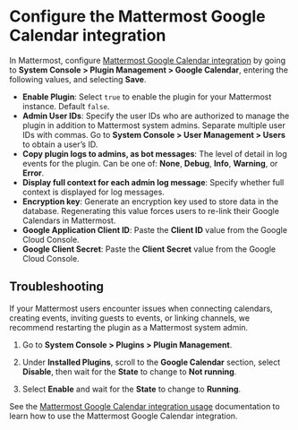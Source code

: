 # Configure the Mattermost Google Calendar integration

In Mattermost, configure [Mattermost Google Calendar integration](about.md) by going to **System Console > Plugin Management > Google Calendar**, entering the following values, and selecting **Save**.

- **Enable Plugin**: Select `true` to enable the plugin for your Mattermost instance. Default `false`.
- **Admin User IDs**: Specify the user IDs who are authorized to manage the plugin in addition to Mattermost system admins. Separate multiple user IDs with commas. Go to **System Console > User Management > Users** to obtain a user’s ID.
- **Copy plugin logs to admins, as bot messages**: The level of detail in log events for the plugin. Can be one of: **None**, **Debug**, **Info**, **Warning**, or **Error**.
- **Display full context for each admin log message**: Specify whether full context is displayed for log messages. 
- **Encryption key**: Generate an encryption key used to store data in the database. Regenerating this value forces users to re-link their Google Calendars in Mattermost.
- **Google Application Client ID**: Paste the **Client ID** value from the Google Cloud Console.
- **Google Client Secret**: Paste the **Client Secret** value from the Google Cloud Console.

## Troubleshooting

If your Mattermost users encounter issues when connecting calendars, creating events, inviting guests to events, or linking channels, we recommend restarting the plugin as a Mattermost system admin.

1. Go to **System Console > Plugins > Plugin Management**.

2. Under **Installed Plugins**, scroll to the **Google Calendar** section, select **Disable**, then wait for the **State** to change to **Not running**.

3. Select **Enable** and wait for the **State** to change to **Running**.

See the [Mattermost Google Calendar integration usage](usage.md) documentation to learn how to use the Mattermost Google Calendar integration.
